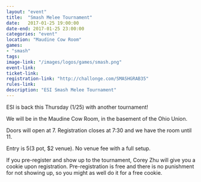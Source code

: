 ```yaml
---
layout: "event"
title:  "Smash Melee Tournament"
date:   2017-01-25 19:00:00
date-end: 2017-01-25 23:00:00
categories: "event"
location: "Maudine Cow Room"
games:
- "smash"
tags:
image-link: "/images/logos/games/smash.png"
event-link:
ticket-link:
registration-link: "http://challonge.com/SMASHGRAB35"
rules-link:
description: "ESI Smash Melee Tournament"
---
```


ESI is back this Thursday (1/25) with another tournament!

We will be in the Maudine Cow Room, in the basement of the Ohio Union.

Doors will open at 7. Registration closes at 7:30 and we have the room until 11.

Entry is $5 ($3 pot, $2 venue). No venue fee with a full setup.

If you pre-register and show up to the tournament, Corey Zhu will give you a cookie upon registration.
 Pre-registration is free and there is no punishment for not showing up, so you might as well do it for a free cookie.
